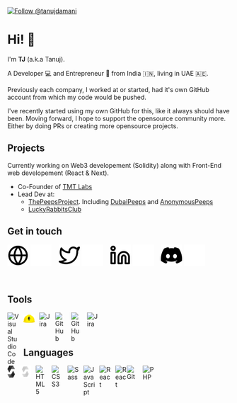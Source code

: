 [![Follow @tanujdamani](https://img.shields.io/twitter/follow/tanujdamani?style=social '@tanujdamani')](https://twitter.com/tanujdamani)

# Hi! :wave:

I'm **TJ** (a.k.a Tanuj).

A Developer :computer: and Entrepreneur :briefcase: from India :india:, living in UAE :united_arab_emirates:.

Previously each company, I worked at or started, had it's own GitHub account from which my code would be pushed.

I've recently started using my own GitHub for this, like it always should have been. Moving forward, I hope to support the opensource community more. Either by doing PRs or creating more opensource projects.

## Projects

Currently working on Web3 developement (Solidity) along with Front-End web developement (React & Next).

- Co-Founder of [TMT Labs](https://tmtlabs.xyz)
- Lead Dev at:
  - [ThePeepsProject](https://thepeepsproject.com). Including [DubaiPeeps](https://dubaipeeps.com) and [AnonymousPeeps](https://anonymouspeeps.com)
  - [LuckyRabbitsClub](https://www.luckyrabbitsclub.com/)

## Get in touch
<!-- Website -->
[![Website](./img/web-light.svg)](https://tanujd.com#gh-light-mode-only)
[![Website](./img/web-dark.svg)](https://tanujd.com#gh-dark-mode-only)
&nbsp;&nbsp;
[![Twitter](./img/twitter-light.svg)](https://twitter.com/tanujdamani#gh-light-mode-only)
[![Twitter](./img/twitter-dark.svg)](https://twitter.com/tanujdamani#gh-dark-mode-only)
&nbsp;&nbsp;
[![LinkedIn](./img/linkedin-light.svg)](https://linkedin.com/in/tanujdamani#gh-light-mode-only)
[![LinkedIn](./img/linkedin-dark.svg)](https://linkedin.com/in/tanujdamani#gh-dark-mode-only)
&nbsp;&nbsp;
[![Discord](./img/discord-light.svg)](https://discordapp.com/users/718076379685453828#gh-light-mode-only)
[![Discord](./img/discord-dark.svg)](https://discordapp.com/users/718076379685453828#gh-dark-mode-only)

<br />

## Tools

<img align="left" alt="Visual Studio Code" width="26px" src="https://cdn.jsdelivr.net/gh/devicons/devicon/icons/vscode/vscode-original.svg" style="padding-right:10px;" />&nbsp;&nbsp;
<img align="left" alt="Visual Studio Code" width="26px" src="./img/hardhat.png" style="padding-right:10px; margin-top:5px" />&nbsp;&nbsp;
<img align="left" alt="Jira" width="26px" src="https://cdn.jsdelivr.net/gh/devicons/devicon/icons/jira/jira-original.svg" style="padding-right:10px;" />&nbsp;&nbsp;
<img align="left" alt="GitHub" width="26px" src="https://user-images.githubusercontent.com/3369400/139447912-e0f43f33-6d9f-45f8-be46-2df5bbc91289.png#gh-dark-mode-only" style="padding-right:10px;" />&nbsp;&nbsp;
<img align="left" alt="GitHub" width="26px" src="https://user-images.githubusercontent.com/3369400/139448065-39a229ba-4b06-434b-bc67-616e2ed80c8f.png#gh-light-mode-only" style="padding-right:10px;" />&nbsp;&nbsp;
<img align="left" alt="Jira" width="26px" src="https://cdn.jsdelivr.net/gh/devicons/devicon/icons/confluence/confluence-original.svg" />

<br />

## Languages

<img align="left" alt="Solidity" width="17px" src="./img/solidity-light.svg#gh-light-mode-only" style="padding-right:10px;" />&nbsp;&nbsp;
<img align="left" alt="Solidity" width="27px" src="./img/solidity-dark.svg#gh-dark-mode-only" style="padding-right:10px;" />&nbsp;&nbsp;
<img align="left" alt="HTML5" width="26px" src="https://cdn.jsdelivr.net/gh/devicons/devicon/icons/html5/html5-original.svg" style="padding-right:10px;" />&nbsp;&nbsp;
<img align="left" alt="CSS3" width="26px" src="https://cdn.jsdelivr.net/gh/devicons/devicon/icons/css3/css3-original.svg" style="padding-right:10px;" />&nbsp;&nbsp;
<img align="left" alt="Sass" width="26px" src="https://cdn.jsdelivr.net/gh/devicons/devicon/icons/sass/sass-original.svg" style="padding-right:10px;" />&nbsp;&nbsp;
<img align="left" alt="JavaScript" width="26px" src="https://cdn.jsdelivr.net/gh/devicons/devicon/icons/javascript/javascript-original.svg" style="padding-right:10px;" />&nbsp;&nbsp;
<img align="left" alt="React" width="26px" src="https://cdn.jsdelivr.net/gh/devicons/devicon/icons/react/react-original.svg" style="padding-right:10px;" />&nbsp;&nbsp;
<img align="left" alt="React" width="26px"  src="https://cdn.jsdelivr.net/gh/devicons/devicon/icons/nextjs/nextjs-original-wordmark.svg" />&nbsp;&nbsp;
<img align="left" alt="Git" width="26px" src="https://cdn.jsdelivr.net/gh/devicons/devicon/icons/git/git-original.svg" style="padding-right:10px;" />&nbsp;&nbsp;
<img align="left" alt="PHP" width="26px" src="https://cdn.jsdelivr.net/gh/devicons/devicon/icons/php/php-plain.svg" style="padding-right:10px;" />

[website]: https://tanujd.com
[twitter]: https://twitter.com/tanujdamani
[linkedin]: https://linkedin.com/in/tanujdamani
[discord]: https://discordapp.com/users/718076379685453828
